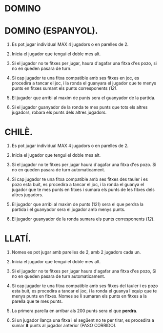 # DOMINO

# DOMINO (ESPANYOL).
1. Es pot jugar individual MAX 4 jugadors o en parelles de 2.


2. Inicia el jugador que tengui el doble mes alt.


4. Si el jugador no te fitxes per jugar, haura d'agafar una fitxa d'es pozo, si no en queden pasara de turn. 


 4. Si cap jugador te una fitxa compatible amb ses fitxes en joc, es procedira a tancar el joc, i la ronda el guanyara el jugador que te menys punts en fitxes sumant els punts corresponents *(12)*.


 5. El jugador que arribi al maxim de punts sera el guanyador de la partida.


 6. Si el jugador guanyador de la ronda te mes punts que tots els altres jugadors, robara els punts dels altres jugadors.
 


# CHILÈ.
1. Es pot jugar individual MAX 4 jugadors o en parelles de 2.


2. Inicia el jugador que tengui el doble mes alt.


3. Si el jugador no te fitxes per jugar haura d'agafar una fitxa d'es pozo. Si no en queden pasara de turn automaticament.


4. Si cap jugador te una fitxa compatible amb ses fitxes des tauler i es pozo esta buit, es procedira a tancar el joc, i la ronda el guanya el jugador que te mes punts en fitxes i sumara els punts de les fitxes dels altres jugadors.


5. El jugador que arribi al maxim de punts (121) sera el que perdra la partida i el guanyador sera el jugador amb menys punts.


6. El jugador guanyador de la ronda sumara els punts corresponents (*12*).

# LLATÍ.
1. Nomes es pot jugar amb parelles de 2, amb 2 jugadors cada un.


2. Inicia el jugador que tengui el doble mes alt.


3. Si el jugador no te fitxes per jugar haura d'agafar una fitxa d'es pozo, Si no en queden pasara de turn automaticament.


4. Si cap jugador te una fitxa compatible amb ses fitxes del tauler i es pozo esta buit, es procedira a tancar el joc, i la ronda el guanya l'equip que te menys punts en fitxes. Nomes se li sumaran els punts en fitxes a la parella que te mes punts.


5. La primera parella en arribar als 200 punts sera el que **perdra**.


6. Si un jugador llança una fitxa i el següent no te per tirar, es procedira a sumar **8** punts al jugador anterior (PASO CORRIDO).
